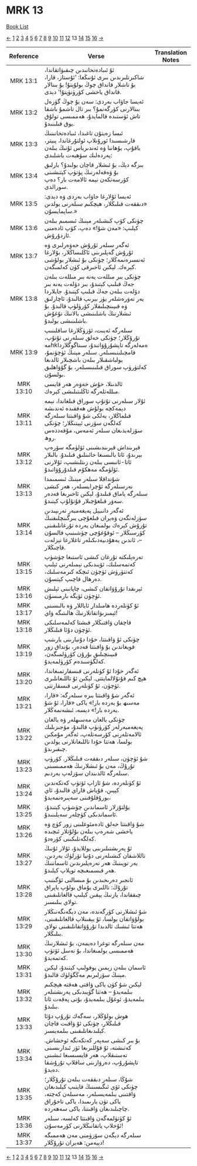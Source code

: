 # MRK 13
[Book List](../README.md)

[<-](./chapter_12.md) [1](./chapter_1.md) [2](./chapter_2.md) [3](./chapter_3.md) [4](./chapter_4.md) [5](./chapter_5.md) [6](./chapter_6.md) [7](./chapter_7.md) [8](./chapter_8.md) [9](./chapter_9.md) [10](./chapter_10.md) [11](./chapter_11.md) [12](./chapter_12.md) 13 [14](./chapter_14.md) [15](./chapter_15.md) [16](./chapter_16.md) [->](./chapter_14.md)

| Reference | Verse | Translation Notes |
|:---------:|-------|-------------------|
|MRK 13:1|ئۇ ئىبادەتخانىدىن چىقىۋاتقاندا، شاكىرتلىرىدىن بىرى ئۇنىڭغا: 'ئۇستاز، قارا، بۇ تاشلار قانداق چوڭ بولۇپتۇ! بۇ بىنالار قانداق ياخشى كۆرۈنۈپتۇ!' دېدى.||
|MRK 13:2|ئەيسا جاۋاب بەردى: سەن بۇ چوڭ گۈزەل بىنالارنى كۆرگەنمۇ؟ بىر تال تاشمۇ باشقا تاش ئۈستىدە قالمايدۇ، ھەممىسى تولۇق يوق قىلىنىدۇ.||
|MRK 13:3|ئىسا زەيتۇن تاغىدا، ئىبادەتخانىنىڭ قارشىسىدا ئورۇنلاپ ئولتۇرغاندا، پىيتر، ياقۇپ، يۇھاننا ۋە ئەندىرياس ئۇنىڭ بىلەن پەردەلىك سۆھبەت باشلىدى:||
|MRK 13:4|بىزگە دېڭ، بۇ ئىشلار قاچان بولىدۇ؟ بارلىق بۇ ۋەقەلەرنىڭ پۈتۈپ كېتىشىنى كۆرسەتكەن نېمە ئالامەت بار؟ دەپ سورالدى.||
|MRK 13:5|ئەيسا ئۇلارغا جاۋاب بەردى ۋە دېدى: «دىققەت قىلىڭلار، ھېچكىم سىلەرنى يولدىن ساپمايسۇن.»||
|MRK 13:6|چۈنكى كۆپ كىشىلەر مېنىڭ ئىسمىم بىلەن كېلىپ: «مەن شۇ!» دەپ، كۆپ ئادەمنى ئازدۇرۇش.||
|MRK 13:7|ئەگەر سىلەر ئۇرۇش خەۋەرلىرى ۋە ئۇرۇش گەپلىرىنى ئاڭلىساڭلار، بۇلارغا ئەنسىرەنمەڭلار؛ چۈنكى بۇ ئىشلار بولۇشى كېرەك. لېكىن ئاخىرقى كۈن كەلمىگەن.||
|MRK 13:8|چۈنكى بىر مىللەت يەنە بىر مىللەت بىلەن جەڭ قىلىپ كېتىدۇ، بىر دۆلەت يەنە بىر دۆلەت بىلەن جەڭ قىلىپ كېتىدۇ. جايلاردا يەر تەۋرەشلەر يۈز بېرىپ قالىدۇ، ئاچارلىق ۋە قىيىنچىلىقلار كۆرۈلۈپ قالىدۇ. بۇ ئىشلارنىڭ باشلىنىشى بالانىڭ تۇغۇش باشلىنىشى بولىدۇ.||
|MRK 13:9|سىلەرگە ئەيىت، ئۆزۈڭلارغا ساقلىنىپ تۇرۇڭلار؛ چۈنكى خەلق سىلەرنى تۇتۇپ، مەhkەمەلەرگە تاپشۇرۇۋاتىدۇ، سىناگوگلاردا قامچىلىنىسىلەر. سىلەر مېنىڭ ئۈچۈنمۇ، يولباشقىلار بىلەن باشچىلار ئالدىغا كەلتۈرۈپ سوراق قىلىنىسىلەر، بۇ گۇۋاھلىق بولسۇن.||
|MRK 13:10|ئالدىنلا، خۇش خەۋەر ھەر قايسى مىللەتلەرگە ئاڭلىتىلىشى كېرەك.||
|MRK 13:11|ئۇلار سىلەرنى تۇتۇپ سوراق قىلغاندا، نېمە دېمەكچە بولۇش ھەققىدە ئەندىشە قىلماڭلار، بەلكى شۇ ۋاقىتتا سىلەرگە كەلگەن سۆزنى ئېيتىڭلار؛ چۈنكى سۆزلەيدىغان سىلەر ئەمەس، مۇقەددەس روھ.||
|MRK 13:12|قېرىنداش قېرىندىشىنى ئۆلۈمگە سۆرەپ بېرىدۇ، ئاتا بالىسىغا خائىنلىق قىلىدۇ. بالىلار ئاتا-ئانىسى بىلەن زىتلىشىپ، ئۇلارنى ئۆلۈمگە مەھكۇم قىلدۇرۇۋاتىدۇ.||
|MRK 13:13|شۇنداقلا سىلەر مېنىڭ ئىسمىمدا نەرسىلەرگە ئۇچرايسىلەر، ھەر كىشى سىلەرگە ياماق قىلىدۇ، لېكىن ئاخىرىغا قەدەر سەۋر قىلغۇچىلار قۇتۇلۇپ كېتىدۇ.||
|MRK 13:14|ئەگەر دانىيېل پەيغەمبەر تەرىپىدىن سۆزلەنگەن ۋەيران قىلغۇچى يىرگىنچلىقنىڭ تۇرۇش كېرەك بولمىغان يەردە تۇرغانلىقىنى كۆرسىڭلار – ئوقۇغۇچى چۈشىنىپ قالسۇن –، ئاندىن يەھۇدىيەدىكىلەر تاغلارغا تېزلەت قاچىڭلار.||
|MRK 13:15|تەرەپلىكتە تۇرغان كىشى ئاستىغا چۈشۈپ كەتمەسلىك، ئۆيىدىكى نېمىلەرنى ئېلىپ كەتتۈرۈش ئۈچۈن ئىچكە كىرمەسلىك، دەرھال قاچىپ كېتسۇن.||
|MRK 13:16|ئېرىقدا تۇرۇۋاتقان كىشى، چاپانىنى ئېلىش ئۈچۈن ئۆيگە بارمىسۇن.||
|MRK 13:17|ئۇ كۈنلەردە ھامىلدار ئاياللار ۋە بالىسىنى ئېمىزىۋاتقانلارنىڭ ھالىتىگە ۋاي!||
|MRK 13:18|قاچقان ۋاقتىڭلار قىشتا كەلمەسلىكى ئۈچۈن دۇئا قىلىڭلار.||
|MRK 13:19|چۈنكى ئۇ ۋاقىتتا، خۇدا دۇنيارىنى يارىتىپ قويغاندىن بۇ ۋاقىتتا قەدەر، بۇنداق زور قىيىنچىلىق بۇرۇن كۆرۈلمىگەن، كەلگۈسىدەم كۆرۈلمەيدۇ.||
|MRK 13:20|ئەگەر خۇدا ئۇ كۈنلەرنى قىسقارتمىغاندا، ھېچ كىم قۇتۇلالمايتتى. لېكىن ئۇ تاللىغانلىرى ئۈچۈن، ئۇ كۈنلەرنى قىسقارتتى.||
|MRK 13:21|ئەگەر شۇ ۋاقىتتا بىرە سىلەرگە: «قارا، مەسىھ بۇ يەردە بار!» ياكى «قارا، ئۇ شۇ يەردە بار!» دېسە، ئىشەنمەڭلار.||
|MRK 13:22|چۈنكى يالغان مەسىھلەر ۋە يالغان پەيغەمبەرلەر كۆرۈنۈپ قالىدۇ، مۆجىزىلىك ئالامەتلەرنى كۆرسەتلەپ، ئەگەر مۇمكىن بولسا، ھەتتا خۇدا تاللىغانلارنى يولدىن چىقىرىدۇ.||
|MRK 13:23|شۇ ئۈچۈن، سىلەر دىققەت قىلىڭلار. كۆرۈپ تۇرۇڭ، مەن بۇ ئىشلارنىڭ ھەممىسىنى سىلەرگە ئالدىندان سۆزلەپ بەردىم.||
|MRK 13:24|ئۇ كۈنلەردە، شۇ ئازاپ ئۆتۈپ كەتكەندىن كېيىن، قۇياش قاراي قالىدۇ، ئاي يورۇقلۇقىنى سەپىرەنمەيدۇ،||
|MRK 13:25|يۇلتۇزلار ئاسماندىن چۈشۈپ كېتىدۇ، ئاسماندىكى كۈچلەر سەيلىنىدۇ.||
|MRK 13:26|شۇ ۋاقىتتا خەلق ئادەمئوغلىنى زور كۈچ ۋە ياخشى شەرەپ بىلەن بۇلۇتلار ئىچىدە كەلگەنلىكىنى كۆرەدۇ.||
|MRK 13:27|ئۇ پەرىشتىلىرىنى يوللايدۇ، ئۇلار ئۇنىڭ تاللاشقان كىشىلەرنى دۇنيا تۆرلۈك يەردىن، يەر توپىنىڭ ھەر تەرەپلىرىدىن ئاسماننىڭ ھەر قىسمىغىچە توپلاپ كېلىدۇ.||
|MRK 13:28|ئانجىر دەرىخىدىن بۇ مىسالنى ئۆگىنىپ تۇرۇڭ: تاللىرى يۇماق بولۇپ ياپراق چىققاندا، يازنىڭ يېقىن كېلىپ قالغانلىقىنى تولاي بىلىسىز.||
|MRK 13:29|شۇ ئىشلارنى كۆرگەندە، مەن دېگەنگەنىڭلار بولۇۋاتقان بولسا، ئۇ يېقىنلاپ قالغانلىقىنى، ھەتتا ئىشىك ئالدىدا تۇرۇۋاتقانلىقىنى تولاي بىلىڭلار.||
|MRK 13:30|مەن سىلەرگە توغرا دەيمەن، بۇ ئىشلارنىڭ ھەممىسى بولمىغاندا، بۇ نەسل ئۆتۈپ كەتمەيدۇ.||
|MRK 13:31|ئاسمان بىلەن زېمىن يوقولىپ كېتىدۇ، لېكىن مېنىڭ سۆزلىرىم مەڭگۈلۈك قالىدۇ.||
|MRK 13:32|لېكىن شۇ كۈن ياكى ۋاقتى ھەقتە ھېچكىم بىلمەيدۇ – ھەتتا گۆيىدىكى پەرىشتىلەر بىلمەيدۇ، ئوغۇل بىلمەيدۇ، بۇنى پەقەت ئاتا بىلىدۇ.||
|MRK 13:33|ھوش بولۇڭلار، سەگەك تۇرۇپ دۇئا قىلىڭلار، چۈنكى ئۇ ۋاقىت قاچان كېلىدىغانلىقىنى بىلمەيسىز.||
|MRK 13:34|بۇ بىر كىشى سەپەر كەتكەنگە ئوخشاش. كەتىشتە، ئۇ قۇللىرىغا ئۆز ئىدارىسىنى تەستىقلاپ، ھەر قايسىسىغا ئىشىنى تاپشۇرۇپ، دەرۋازىنى ساقلاپ تۇرۇشقا دەيدۇ.||
|MRK 13:35|شۇڭا، سىلەر دىققەت بىلەن تۇرۇڭلار؛ چۈنكى ئۆي ئىگىسىنىڭ قايتىپ كېلىدىغان ۋاقتىنى بىلمەيسىلەر، مەسىلەن كەچتە، ياكى تۈن يارىمىدا، ياكى تاخۇراق چاچىلىدىغان ۋاقىتتا، ياكى سەھەردە.||
|MRK 13:36|ئۇ كۈتۈلمەگەن ۋاقىتتا كەلسە، سىلەر ئۇخلاپ ياتقانىڭلارنى كۆرمەسۇن!||
|MRK 13:37|سىلەرگە دېگەن سۆزۈمنى مەن ھەممىگە دېيەمن: ھەيران تۇرۇڭلار!||


[<-](./chapter_12.md) [1](./chapter_1.md) [2](./chapter_2.md) [3](./chapter_3.md) [4](./chapter_4.md) [5](./chapter_5.md) [6](./chapter_6.md) [7](./chapter_7.md) [8](./chapter_8.md) [9](./chapter_9.md) [10](./chapter_10.md) [11](./chapter_11.md) [12](./chapter_12.md) 13 [14](./chapter_14.md) [15](./chapter_15.md) [16](./chapter_16.md) [->](./chapter_14.md)